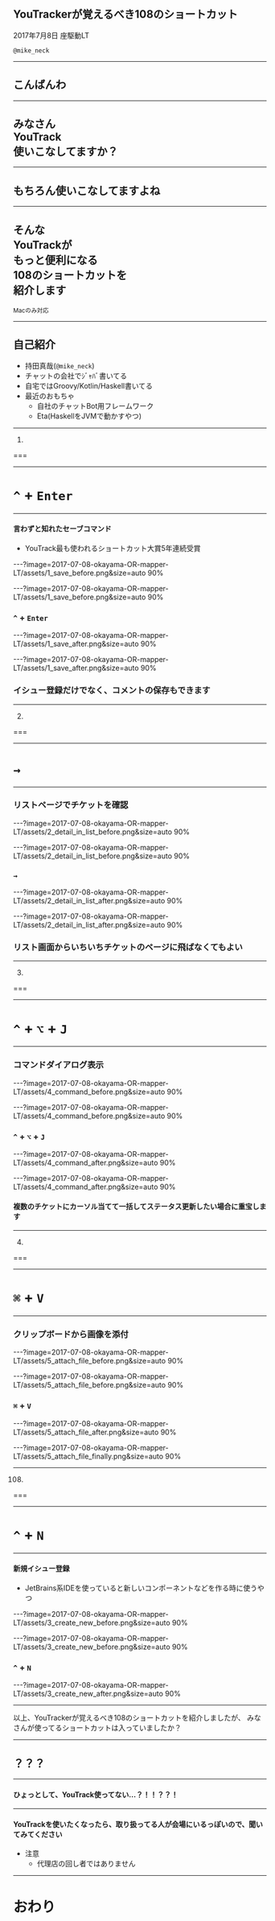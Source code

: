 ## YouTrackerが覚えるべき108のショートカット

2017年7月8日 座駆動LT

`@mike_neck`

---

## こんばんわ

---

## みなさん<br/>YouTrack<br/>使いこなしてますか？

---

## もちろん使いこなしてますよね

---

## そんな<br/>YouTrackが<br/>もっと便利になる<br/>108のショートカットを<br/>紹介します

<small>Macのみ対応</small>

---

## 自己紹介

* 持田真哉(`@mike_neck`)
* チャットの会社でｼﾞｬﾊﾞ書いてる
* 自宅ではGroovy/Kotlin/Haskell書いてる
* 最近のおもちゃ
  * 自社のチャットBot用フレームワーク
  * Eta(HaskellをJVMで動かすやつ)

---

1.
===

---

`^` + `Enter`
===

---

#### 言わずと知れたセーブコマンド

* YouTrack最も使われるショートカット大賞5年連続受賞

---?image=2017-07-08-okayama-OR-mapper-LT/assets/1_save_before.png&size=auto 90%

---?image=2017-07-08-okayama-OR-mapper-LT/assets/1_save_before.png&size=auto 90%

### `^` + `Enter`

---?image=2017-07-08-okayama-OR-mapper-LT/assets/1_save_after.png&size=auto 90%

---?image=2017-07-08-okayama-OR-mapper-LT/assets/1_save_after.png&size=auto 90%

### イシュー登録だけでなく、コメントの保存もできます

---

2.
===

---

`→`
===

---

### リストページでチケットを確認

---?image=2017-07-08-okayama-OR-mapper-LT/assets/2_detail_in_list_before.png&size=auto 90%

---?image=2017-07-08-okayama-OR-mapper-LT/assets/2_detail_in_list_before.png&size=auto 90%

### `→`

---?image=2017-07-08-okayama-OR-mapper-LT/assets/2_detail_in_list_after.png&size=auto 90%

---?image=2017-07-08-okayama-OR-mapper-LT/assets/2_detail_in_list_after.png&size=auto 90%

### リスト画面からいちいちチケットのページに飛ばなくてもよい

---

3.
===

---

`^` + `⌥` + `J`
===

---

### コマンドダイアログ表示

---?image=2017-07-08-okayama-OR-mapper-LT/assets/4_command_before.png&size=auto 90%

---?image=2017-07-08-okayama-OR-mapper-LT/assets/4_command_before.png&size=auto 90%

### `^` + `⌥` + `J`

---?image=2017-07-08-okayama-OR-mapper-LT/assets/4_command_after.png&size=auto 90%

---?image=2017-07-08-okayama-OR-mapper-LT/assets/4_command_after.png&size=auto 90%

#### 複数のチケットにカーソル当てて一括してステータス更新したい場合に重宝します

---

4.
===

---

`⌘` + `V`
===

---

### クリップボードから画像を添付

---?image=2017-07-08-okayama-OR-mapper-LT/assets/5_attach_file_before.png&size=auto 90%

---?image=2017-07-08-okayama-OR-mapper-LT/assets/5_attach_file_before.png&size=auto 90%

### `⌘` + `V`

---?image=2017-07-08-okayama-OR-mapper-LT/assets/5_attach_file_after.png&size=auto 90%

---?image=2017-07-08-okayama-OR-mapper-LT/assets/5_attach_file_finally.png&size=auto 90%

---

108.
===

---

`^` + `N`
===

---

#### 新規イシュー登録

* JetBrains系IDEを使っていると新しいコンポーネントなどを作る時に使うやつ

---?image=2017-07-08-okayama-OR-mapper-LT/assets/3_create_new_before.png&size=auto 90%

---?image=2017-07-08-okayama-OR-mapper-LT/assets/3_create_new_before.png&size=auto 90%

### `^` + `N`

---?image=2017-07-08-okayama-OR-mapper-LT/assets/3_create_new_after.png&size=auto 90%

---

以上、YouTrackerが覚えるべき108のショートカットを紹介しましたが、
みなさんが使ってるショートカットは入っていましたか？

---

## ？？？

---

#### ひょっとして、YouTrack使ってない…？！！？？！

---

#### YouTrackを使いたくなったら、取り扱ってる人が会場にいるっぽいので、聞いてみてください

* 注意
  * 代理店の回し者ではありません

---

おわり
===
